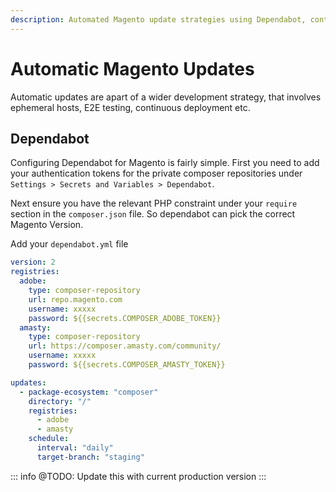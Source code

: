 ```yaml
---
description: Automated Magento update strategies using Dependabot, continuous deployment, and E2E testing workflows.
---
```

# Automatic Magento Updates

Automatic updates are apart of a wider development strategy, that involves ephemeral hosts, E2E testing, continuous deployment etc.


## Dependabot

Configuring Dependabot for Magento is fairly simple. First you need to add your authentication tokens for the private composer repositories under `Settings > Secrets and Variables > Dependabot`. 

Next ensure you have the relevant PHP constraint under your `require` section in the `composer.json` file. So dependabot can pick the correct Magento Version.

Add your `dependabot.yml` file

```yaml
version: 2
registries:
  adobe:
    type: composer-repository
    url: repo.magento.com
    username: xxxxx
    password: ${{secrets.COMPOSER_ADOBE_TOKEN}}
  amasty:
    type: composer-repository
    url: https://composer.amasty.com/community/
    username: xxxxx
    password: ${{secrets.COMPOSER_AMASTY_TOKEN}}

updates:
  - package-ecosystem: "composer"
    directory: "/"
    registries:
      - adobe
      - amasty
    schedule:
      interval: "daily"
      target-branch: "staging"
```

::: info
@TODO: Update this with current production version
:::
